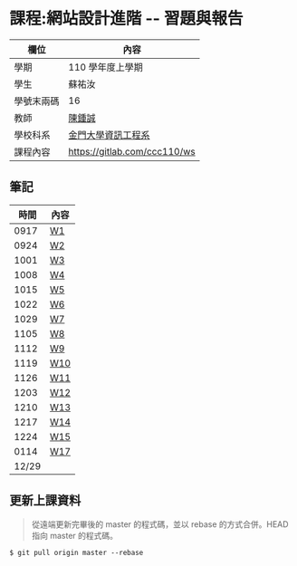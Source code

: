 # 課程:網站設計進階 -- 習題與報告

欄位 | 內容
-----|--------
學期 | 110 學年度上學期
學生 |  蘇祐汝
學號末兩碼 | 16
教師 | [陳鍾誠](https://www.nqu.edu.tw/educsie/index.php?act=blog&code=list&ids=4)
學校科系 | [金門大學資訊工程系](https://www.nqu.edu.tw/educsie/index.php)
課程內容 | https://gitlab.com/ccc110/ws


## 筆記
時間 | 內容
-----|--------
0917|[W1](https://github.com/ukarara/ws110a/blob/master/W1.md)
0924|[W2](https://github.com/ukarara/ws110a/blob/master/W2.md)
1001|[W3](https://github.com/ukarara/ws110a/blob/master/W3.md)
1008|[W4](https://github.com/ukarara/ws110a/blob/master/W4.md)
1015|[W5](https://github.com/ukarara/ws110a/blob/master/W5.md)
1022|[W6](https://github.com/ukarara/ws110a/blob/master/W6.md)
1029|[W7](https://github.com/ukarara/ws110a/blob/master/W7.md)
1105|[W8](https://github.com/ukarara/ws110a/blob/master/W8.md)
1112|[W9](https://github.com/ukarara/ws110a/blob/master/W9.md)
1119|[W10](https://github.com/ukarara/ws110a/blob/master/W10.md)
1126|[W11](https://github.com/ukarara/ws110a/blob/master/W11.md)|
1203|[W12](https://github.com/ukarara/ws110a/blob/master/W12.md)|
1210|[W13](https://github.com/ukarara/ws110a/blob/master/W13.md)|
1217|[W14](https://github.com/ukarara/ws110a/blob/master/W14.md)|
1224|[W15](https://github.com/ukarara/ws110a/blob/master/W15.md)|
0114|[W17](https://github.com/ukarara/ws110a/blob/master/W17.md)|
12/29|


## 更新上課資料
>從遠端更新完畢後的 master 的程式碼，並以 rebase 的方式合併。HEAD 指向 master 的程式碼。
```
$ git pull origin master --rebase
```
